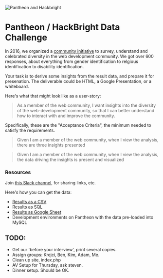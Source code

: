 ![Pantheon and Hackbright](https://raw.github.com/pantheon/hackbright/master/logos.png)

# Pantheon / HackBright Data Challenge

In 2016, we organized a [community initiative](https://github.com/drupaldiversity/diversity-of-the-web) to survey, understand and celebrated diversity in the web development community.  We got over 600 responses, about everything from gender identification to relgious identification to disability identification.

Your task is to derive some insights from the result data, and prepare it for presenation.  The deliverable could be HTML, a Google Presentation, or a whiteboard.

Here's what that might look like as a user-story:

> As a member of the web community, I want insights into the diversity of the web-development community, so that I can better understand how to interact with and improve the community.

Specifically, these are the "Acceptance Criteria", the minimum needed to satisfy the requirements.

> Given I am a member of the web community, when I view the analysis, there are three insights presented

> Given I am a member of the web community, when I view the analysis, the data driving the insights is present and visualized

### Resources

Join [this Slack channel](https://diversityoftheweb.slack.com/shared_invite/MTY5NjYwNDQyNDA0LTE0OTIyMDk2MjktNDc4MmMxMTY2OQ), for sharing links, etc.

Here's how you can get the data:

* [Results as a CSV](https://raw.githubusercontent.com/pantheon-systems/hackbright/master/cleaned_response_data_4_13_17.csv)
* [Results as SQL](https://raw.githubusercontent.com/pantheon-systems/hackbright/master/cleaned_response_data_4_13_17.sql)
* [Results as Google Sheet](https://docs.google.com/spreadsheets/d/1PYJk_vx6eOO2cosqywD0-ZhQM6Eki8RA0r_F2tw9V4I/edit#gid=1641068829)
* Development environments on Pantheon with the data pre-loaded into MySQL

## TODO:
* Get our 'before your interview', print several copies.
* Assign groups: Krejci, Ben, Kim, Adam, Me.
* Clean up site, index.php
* AV Setup for Thursday, ask steven.
* Dinner setup.  Should be OK.
